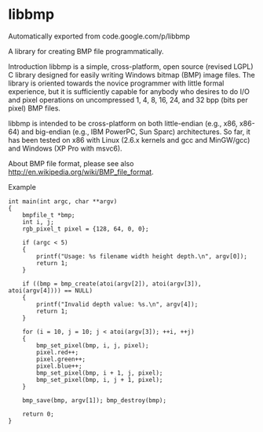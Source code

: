 # libbmp
Automatically exported from code.google.com/p/libbmp



A library for creating BMP file programmatically.

Introduction
libbmp is a simple, cross-platform, open source (revised LGPL) C library designed for easily writing Windows bitmap (BMP) image files. The library is oriented towards the novice programmer with little formal experience, but it is sufficiently capable for anybody who desires to do I/O and pixel operations on uncompressed 1, 4, 8, 16, 24, and 32 bpp (bits per pixel) BMP files.

libbmp is intended to be cross-platform on both little-endian (e.g., x86, x86-64) and big-endian (e.g., IBM PowerPC, Sun Sparc) architectures. So far, it has been tested on x86 with Linux (2.6.x kernels and gcc and MinGW/gcc) and Windows (XP Pro with msvc6).

About BMP file format, please see also http://en.wikipedia.org/wiki/BMP_file_format.

Example
```
int main(int argc, char **argv) 
{ 
    bmpfile_t *bmp; 
    int i, j; 
    rgb_pixel_t pixel = {128, 64, 0, 0};

    if (argc < 5) 
    { 
        printf("Usage: %s filename width height depth.\n", argv[0]); 
        return 1; 
    }

    if ((bmp = bmp_create(atoi(argv[2]), atoi(argv[3]), atoi(argv[4]))) == NULL) 
    { 
        printf("Invalid depth value: %s.\n", argv[4]); 
        return 1; 
    }

    for (i = 10, j = 10; j < atoi(argv[3]); ++i, ++j) 
    { 
        bmp_set_pixel(bmp, i, j, pixel); 
        pixel.red++; 
        pixel.green++; 
        pixel.blue++; 
        bmp_set_pixel(bmp, i + 1, j, pixel); 
        bmp_set_pixel(bmp, i, j + 1, pixel); 
    }

    bmp_save(bmp, argv[1]); bmp_destroy(bmp);

    return 0; 
} 
```
